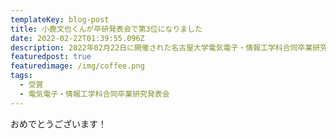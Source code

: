 ```yaml
---
templateKey: blog-post
title: 小鹿文也くんが卒研発表会で第3位になりました
date: 2022-02-22T01:39:55.096Z
description: 2022年02月22日に開催された名古屋大学電気電子・情報工学科合同卒業研究発表会(片山研，武田研，長谷川研，藤井研，山里研)で小鹿文也くんが第3位になりました．
featuredpost: true
featuredimage: /img/coffee.png
tags:
  - 受賞
  - 電気電子・情報工学科合同卒業研究発表会
---
```


おめでとうございます！
